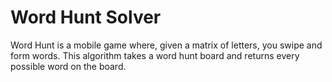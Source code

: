 # Word Hunt Solver

Word Hunt is a mobile game where, given a matrix of letters, you swipe and form words. This algorithm takes a word hunt board and returns every possible word on the board.
